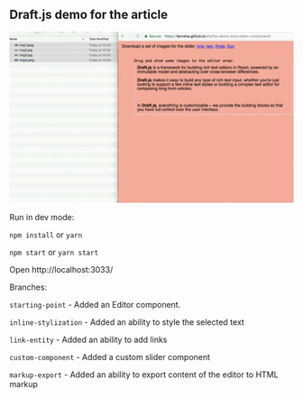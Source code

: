 ## Draft.js demo for the article

![demo gif](https://raw.githubusercontent.com/levvsha/draftjs-demo-en/master/images/draft-demo.gif)

Run in dev mode:

`npm install` or `yarn`

`npm start` or `yarn start`

Open http://localhost:3033/

Branches:

`starting-point` - Added an Editor component.

`inline-stylization` - Added an ability to style the selected text

`link-entity` - Added an ability to add links

`custom-component` - Added a custom slider component

`markup-export` - Added an ability to export content of the editor to HTML markup
